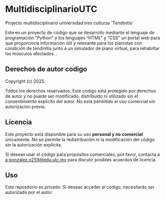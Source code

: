 # MultidisciplinarioUTC
Projecto multidisciplinario universidad tres culturas 'Tendinitis' 

Este es un proyecto de código que se desarrollo mediante el lenguaje de programación "Python" y los lenguajes “HTML” y “CSS” un portal web para que proporcione información útil y relevante para los pianistas con condición de tendinitis junto a un simulador de piano virtual, para rehabiltar los músculos afectados. .

## Derechos de autor codigo

Copyright (c) 2025.

Todos los derechos reservados. Este código está protegido por derechos de autor y no puede ser modificado, distribuido ni utilizado sin el consentimiento explícito del autor. No está permitido el uso comercial sin autorización previa.

## Licencia

Este proyecto está disponible para su uso **personal y no comercial** únicamente. No se permite la redistribución ni la modificación del código sin la autorización explícita.

Si deseas usar el código para propósitos comerciales, por favor, contacta a a.gonzalez.n259@edu.utc.mx para discutir posibles acuerdos de licencia.

## Uso

Este repositorio es privado. Si deseas acceder al código, necesitarás ser autorizado por el autor.

